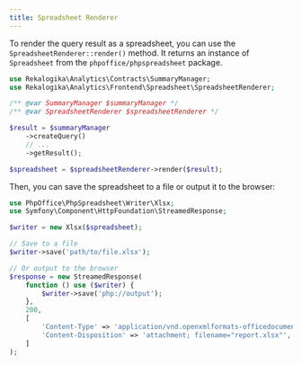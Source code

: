 ```yaml
---
title: Spreadsheet Renderer
---
```


To render the query result as a spreadsheet, you can use the
`SpreadsheetRenderer::render()` method. It returns an instance of `Spreadsheet`
from the `phpoffice/phpspreadsheet` package.

```php
use Rekalogika\Analytics\Contracts\SummaryManager;
use Rekalogika\Analytics\Frontend\Spreadsheet\SpreadsheetRenderer;

/** @var SummaryManager $summaryManager */
/** @var SpreadsheetRenderer $spreadsheetRenderer */

$result = $summaryManager
    ->createQuery()
    // ...
    ->getResult();

$spreadsheet = $spreadsheetRenderer->render($result);
```

Then, you can save the spreadsheet to a file or output it to the browser:

```php
use PhpOffice\PhpSpreadsheet\Writer\Xlsx;
use Symfony\Component\HttpFoundation\StreamedResponse;

$writer = new Xlsx($spreadsheet);

// Save to a file
$writer->save('path/to/file.xlsx');

// Or output to the browser
$response = new StreamedResponse(
    function () use ($writer) {
        $writer->save('php://output');
    },
    200,
    [
        'Content-Type' => 'application/vnd.openxmlformats-officedocument.spreadsheetml.sheet',
        'Content-Disposition' => 'attachment; filename="report.xlsx"',
    ]
);
```